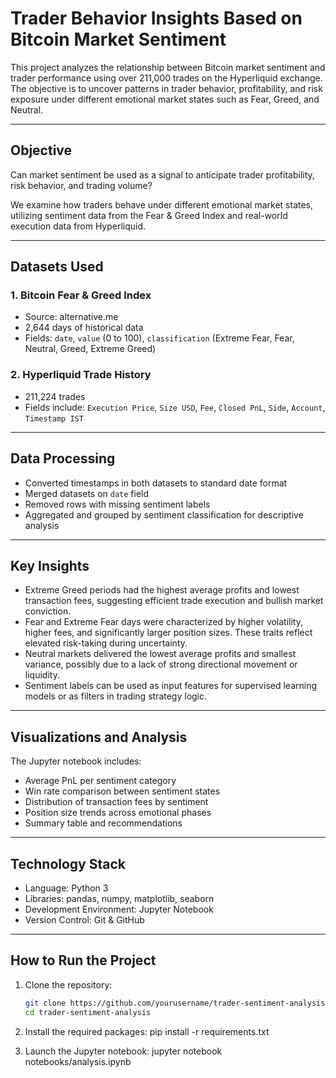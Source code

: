 # Trader Behavior Insights Based on Bitcoin Market Sentiment

This project analyzes the relationship between Bitcoin market sentiment and trader performance using over 211,000 trades on the Hyperliquid exchange. The objective is to uncover patterns in trader behavior, profitability, and risk exposure under different emotional market states such as Fear, Greed, and Neutral.

---

## Objective

Can market sentiment be used as a signal to anticipate trader profitability, risk behavior, and trading volume?

We examine how traders behave under different emotional market states, utilizing sentiment data from the Fear & Greed Index and real-world execution data from Hyperliquid.

---

## Datasets Used

### 1. Bitcoin Fear & Greed Index
- Source: alternative.me
- 2,644 days of historical data
- Fields: `date`, `value` (0 to 100), `classification` (Extreme Fear, Fear, Neutral, Greed, Extreme Greed)

### 2. Hyperliquid Trade History
- 211,224 trades
- Fields include: `Execution Price`, `Size USD`, `Fee`, `Closed PnL`, `Side`, `Account`, `Timestamp IST`

---

## Data Processing

- Converted timestamps in both datasets to standard date format
- Merged datasets on `date` field
- Removed rows with missing sentiment labels
- Aggregated and grouped by sentiment classification for descriptive analysis

---

## Key Insights

- Extreme Greed periods had the highest average profits and lowest transaction fees, suggesting efficient trade execution and bullish market conviction.
- Fear and Extreme Fear days were characterized by higher volatility, higher fees, and significantly larger position sizes. These traits reflect elevated risk-taking during uncertainty.
- Neutral markets delivered the lowest average profits and smallest variance, possibly due to a lack of strong directional movement or liquidity.
- Sentiment labels can be used as input features for supervised learning models or as filters in trading strategy logic.

---

## Visualizations and Analysis

The Jupyter notebook includes:

- Average PnL per sentiment category
- Win rate comparison between sentiment states
- Distribution of transaction fees by sentiment
- Position size trends across emotional phases
- Summary table and recommendations

---

## Technology Stack

- Language: Python 3
- Libraries: pandas, numpy, matplotlib, seaborn
- Development Environment: Jupyter Notebook
- Version Control: Git & GitHub

---

## How to Run the Project

1. Clone the repository:
   ```bash
   git clone https://github.com/yourusername/trader-sentiment-analysis.git
   cd trader-sentiment-analysis

2. Install the required packages:
pip install -r requirements.txt

3. Launch the Jupyter notebook:
jupyter notebook notebooks/analysis.ipynb

